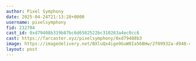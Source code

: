 ```yaml
---
author: Pixel Symphony
date: 2025-04-24T21:13:28+0000
username: pixelsymphony
fid: 232704
cast_id: 0xd79408b319b87bc6d6582522bc310263a4ec0cc6
cast: https://farcaster.xyz/pixelsymphony/0xd79408b3
image: https://imagedelivery.net/BXluQx4ige9GuW0Ia56BHw/2f09932a-d948-460c-8912-13cab6900f00/original
layout: post
---
```


<img src='https://imagedelivery.net/BXluQx4ige9GuW0Ia56BHw/2f09932a-d948-460c-8912-13cab6900f00/original' alt='' referrerpolicy='no-referrer'/>
